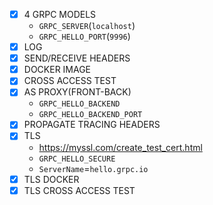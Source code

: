 - [x] 4 GRPC MODELS
  - `GRPC_SERVER`(`localhost`)
  - `GRPC_HELLO_PORT`(`9996`)
- [x] LOG
- [x] SEND/RECEIVE HEADERS
- [x] DOCKER IMAGE
- [x] CROSS ACCESS TEST
- [x] AS PROXY(FRONT-BACK)
  - `GRPC_HELLO_BACKEND`
  - `GRPC_HELLO_BACKEND_PORT`  
- [x] PROPAGATE TRACING HEADERS
- [x] TLS
  - <https://myssl.com/create_test_cert.html>
  - `GRPC_HELLO_SECURE`
  - `ServerName`=`hello.grpc.io`
- [x] TLS DOCKER
- [x] TLS CROSS ACCESS TEST